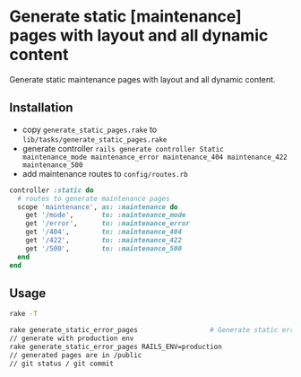 # Generate static [maintenance] pages with layout and all dynamic content

Generate static maintenance pages with layout and all dynamic content.

## Installation

* copy `generate_static_pages.rake` to `lib/tasks/generate_static_pages.rake`
* generate controller `rails generate controller Static maintenance_mode maintenance_error maintenance_404 maintenance_422 maintenance_500`
* add maintenance routes to `config/routes.rb`

```ruby
controller :static do
  # routes to generate maintenance pages
  scope 'maintenance', as: :maintenance do
    get '/mode',       to: :maintenance_mode
    get '/error',      to: :maintenance_error
    get '/404',        to: :maintenance_404
    get '/422',        to: :maintenance_422
    get '/500',        to: :maintenance_500
  end
end
```

## Usage

```bash
rake -T

rake generate_static_error_pages                  # Generate static error pages
// generate with production env
rake generate_static_error_pages RAILS_ENV=production
// generated pages are in /public
// git status / git commit
```

